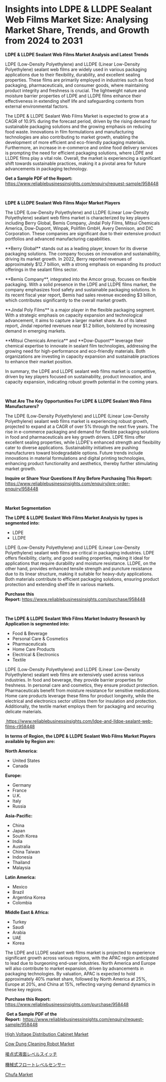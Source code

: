 <p><h1>Insights into LDPE & LLDPE Sealant Web Films Market Size: Analysing Market Share, Trends, and Growth from 2024 to 2031</h1></p><p><strong>LDPE & LLDPE Sealant Web Films Market Analysis and Latest Trends</strong></p>
<p><p>LDPE (Low-Density Polyethylene) and LLDPE (Linear Low-Density Polyethylene) sealant web films are widely used in various packaging applications due to their flexibility, durability, and excellent sealing properties. These films are primarily employed in industries such as food packaging, pharmaceuticals, and consumer goods, where maintaining product integrity and freshness is crucial. The lightweight nature and moisture barrier properties of LDPE and LLDPE films enhance their effectiveness in extending shelf life and safeguarding contents from external environmental factors.</p><p>The LDPE & LLDPE Sealant Web Films Market is expected to grow at a CAGR of 10.9% during the forecast period, driven by the rising demand for sustainable packaging solutions and the growing emphasis on reducing food waste. Innovations in film formulations and manufacturing technologies are also contributing to market growth, enabling the development of more efficient and eco-friendly packaging materials. Furthermore, an increase in e-commerce and online food delivery services is prompting the need for efficient packaging solutions, where LDPE and LLDPE films play a vital role. Overall, the market is experiencing a significant shift towards sustainable practices, making it a pivotal area for future advancements in packaging technology.</p></p>
<p><strong>Get a Sample PDF of the Report:&nbsp;</strong> <a href="https://www.reliablebusinessinsights.com/enquiry/request-sample/958448">https://www.reliablebusinessinsights.com/enquiry/request-sample/958448</a></p>
<p>&nbsp;</p>
<p><strong>LDPE & LLDPE Sealant Web Films Major Market Players</strong></p>
<p><p>The LDPE (Low-Density Polyethylene) and LLDPE (Linear Low-Density Polyethylene) sealant web films market is characterized by key players including Berry Global, Bemis Company, Jindal Poly Films, Mitsui Chemicals America, Dow-Dupont, Winpak, Polifilm GmbH, Avery Dennison, and DIC Corporation. These companies are significant due to their extensive product portfolios and advanced manufacturing capabilities.</p><p>**Berry Global** stands out as a leading player, known for its diverse packaging solutions. The company focuses on innovation and sustainability, driving its market growth. In 2022, Berry reported revenues of approximately $12.7 billion, with a strong emphasis on expanding its product offerings in the sealant films sector.</p><p>**Bemis Company**, integrated into the Amcor group, focuses on flexible packaging. With a solid presence in the LDPE and LLDPE films market, the company emphasizes food safety and sustainable packaging solutions. In its recent fiscal year report, Bemis had sales revenue exceeding $3 billion, which contributes significantly to the overall market growth.</p><p>**Jindal Poly Films** is a major player in the flexible packaging segment. With a strategic emphasis on capacity expansion and technological advancement, it aims to capture a larger market share. As of its latest report, Jindal reported revenues near $1.2 billion, bolstered by increasing demand in emerging markets.</p><p>**Mitsui Chemicals America** and **Dow-Dupont** leverage their chemical expertise to innovate in sealant film technologies, addressing the growing need for high-performance and eco-friendly materials. Both organizations are investing in capacity expansion and sustainable practices to enhance their market position.</p><p>In summary, the LDPE and LLDPE sealant web films market is competitive, driven by key players focused on sustainability, product innovation, and capacity expansion, indicating robust growth potential in the coming years.</p></p>
<p>&nbsp;</p>
<p><strong>What Are The Key Opportunities For LDPE & LLDPE Sealant Web Films Manufacturers?</strong></p>
<p><p>The LDPE (Low-Density Polyethylene) and LLDPE (Linear Low-Density Polyethylene) sealant web films market is experiencing robust growth, projected to expand at a CAGR of over 5% through the next five years. The rise in e-commerce packaging and demand for flexible packaging solutions in food and pharmaceuticals are key growth drivers. LDPE films offer excellent sealing properties, while LLDPE's enhanced strength and flexibility cater to diverse applications. Sustainability initiatives are pushing manufacturers toward biodegradable options. Future trends include innovations in material formulations and digital printing technologies, enhancing product functionality and aesthetics, thereby further stimulating market growth.</p></p>
<p><strong>Inquire or Share Your Questions If Any Before Purchasing This Report:</strong> <a href="https://www.reliablebusinessinsights.com/enquiry/pre-order-enquiry/958448">https://www.reliablebusinessinsights.com/enquiry/pre-order-enquiry/958448</a></p>
<p>&nbsp;</p>
<p><strong>Market Segmentation</strong></p>
<p><strong>The LDPE & LLDPE Sealant Web Films Market Analysis by types is segmented into:</strong></p>
<p><ul><li>LDPE</li><li>LLDPE</li></ul></p>
<p><p>LDPE (Low-Density Polyethylene) and LLDPE (Linear Low-Density Polyethylene) sealant web films are critical in packaging industries. LDPE offers flexibility, clarity, and good sealing properties, making it ideal for applications that require durability and moisture resistance. LLDPE, on the other hand, provides enhanced tensile strength and puncture resistance due to its linear structure, making it suitable for heavy-duty applications. Both materials contribute to efficient packaging solutions, ensuring product protection and extending shelf life in various markets.</p></p>
<p><strong>Purchase this Report:&nbsp;</strong><a href="https://www.reliablebusinessinsights.com/purchase/958448">https://www.reliablebusinessinsights.com/purchase/958448</a></p>
<p>&nbsp;</p>
<p><strong>The LDPE & LLDPE Sealant Web Films Market Industry Research by Application is segmented into:</strong></p>
<p><ul><li>Food & Beverage</li><li>Personal Care & Cosmetics</li><li>Pharmaceuticals</li><li>Home Care Products</li><li>Electrical & Electronics</li><li>Textile</li></ul></p>
<p><p>LDPE (Low-Density Polyethylene) and LLDPE (Linear Low-Density Polyethylene) sealant web films are extensively used across various industries. In food and beverage, they provide barrier properties for freshness. In personal care and cosmetics, they ensure product protection. Pharmaceuticals benefit from moisture resistance for sensitive medications. Home care products leverage these films for product longevity, while the electrical and electronics sector utilizes them for insulation and protection. Additionally, the textile market employs them for packaging and securing delicate materials.</p></p>
<p><a href="https://www.reliablebusinessinsights.com/ldpe-and-lldpe-sealant-web-films-r958448">&nbsp;https://www.reliablebusinessinsights.com/ldpe-and-lldpe-sealant-web-films-r958448</a></p>
<p><strong>In terms of Region, the LDPE & LLDPE Sealant Web Films Market Players available by Region are:</strong></p>
<p>
    <p> <strong> North America: </strong>
        <ul>
            <li>United States</li>
            <li>Canada</li>
        </ul>
        </p> 
    <p> <strong> Europe: </strong>
        <ul>
            <li>Germany</li>
            <li>France</li>
            <li>U.K.</li>
            <li>Italy</li>
            <li>Russia</li>
        </ul>
        </p> 
    <p> <strong> Asia-Pacific: </strong>
        <ul>
            <li>China</li>
            <li>Japan</li>
            <li>South Korea</li>
            <li>India</li>
            <li>Australia</li>
            <li>China Taiwan</li>
            <li>Indonesia</li>
            <li>Thailand</li>
            <li>Malaysia</li>
        </ul>
        </p> 
    <p> <strong> Latin America: </strong>
        <ul>
            <li>Mexico</li>
            <li>Brazil</li>
            <li>Argentina Korea</li>
            <li>Colombia</li>
        </ul>
        </p> 
    <p> <strong> Middle East & Africa: </strong>
        <ul>
            <li>Turkey</li>
            <li>Saudi</li>
            <li>Arabia</li>
            <li>UAE</li>
            <li>Korea</li>
        </ul>
    </p>
    </p>
<p><p>The LDPE and LLDPE sealant web films market is projected to experience significant growth across various regions, with the APAC region anticipated to lead due to burgeoning end-user industries. North America and Europe will also contribute to market expansion, driven by advancements in packaging technologies. By valuation, APAC is expected to hold approximately 40% market share, followed by North America at 25%, Europe at 20%, and China at 15%, reflecting varying demand dynamics in these key regions.</p></p>
<p><strong>Purchase this Report: </strong><a href="https://www.reliablebusinessinsights.com/purchase/958448">https://www.reliablebusinessinsights.com/purchase/958448</a></p>
<p>&nbsp;<strong>Get a Sample PDF of the Report:&nbsp;&nbsp;</strong><a href="https://www.reliablebusinessinsights.com/enquiry/request-sample/958448">https://www.reliablebusinessinsights.com/enquiry/request-sample/958448</a></p>
<p><strong></strong></p>
<p><p><a href="https://www.linkedin.com/pulse/high-voltage-distribution-cabinet-market-global-regional-ggjff?trackingId=I6Bf%2BOkiRIaYqKK8Nb3GHg%3D%3D">High Voltage Distribution Cabinet Market</a></p><p><a href="https://www.linkedin.com/pulse/cow-dung-cleaning-robot-market-outlook-complete-industry-analysis-5ql7e?trackingId=9h2HbM83Sba%2FbkAfwWoWrw%3D%3D">Cow Dung Cleaning Robot Market</a></p><p><a href="https://medium.com/@mares423/contact-type-liquid-level-switch-market-%E3%81%AF-%E3%82%B3%E3%82%B9%E3%83%88%E7%AE%A1%E7%90%86%E3%81%A8%E5%8A%B9%E7%8E%87%E5%90%91%E4%B8%8A%E3%82%92%E5%84%AA%E5%85%88%E3%81%97%E3%81%BE%E3%81%99-%E3%81%95%E3%82%89%E3%81%AB-%E5%A0%B1%E5%91%8A%E6%9B%B8%E3%81%AF%E5%B8%82%E5%A0%B4%E3%81%AE%E9%9C%80%E8%A6%81%E9%9D%A2%E3%81%A8%E4%BE%9B%E7%B5%A6%E9%9D%A2%E3%81%AE%E4%B8%A1%E6%96%B9%E3%82%92%E3%82%AB%E3%83%90%E3%83%BC%E3%81%97%E3%81%A6%E3%81%84%E3%81%BE%E3%81%99-1f970b9d0b5f">接点式液面レベルスイッチ</a></p><p><a href="https://medium.com/@mares423/mechanical-float-level-sensors-market-%E3%81%AF-%E3%82%B3%E3%82%B9%E3%83%88%E7%AE%A1%E7%90%86%E3%81%A8%E5%8A%B9%E7%8E%87%E5%90%91%E4%B8%8A%E3%82%92%E5%84%AA%E5%85%88%E3%81%97%E3%81%BE%E3%81%99-%E3%81%95%E3%82%89%E3%81%AB-%E5%A0%B1%E5%91%8A%E6%9B%B8%E3%81%AF%E5%B8%82%E5%A0%B4%E3%81%AE%E9%9C%80%E8%A6%81%E9%9D%A2%E3%81%A8%E4%BE%9B%E7%B5%A6%E9%9D%A2%E3%81%AE%E4%B8%A1%E6%96%B9%E3%82%92%E3%82%AB%E3%83%90%E3%83%BC%E3%81%97%E3%81%A6%E3%81%84%E3%81%BE%E3%81%99-fc2a866e2379">機械式フロートレベルセンサー</a></p><p><a href="https://medium.com/@kstephensonlo/chufa-market-evolution-global-trends-and-regional-dynamics-2024-2031-3b7d1d336f8f">Chufa Market</a></p></p>